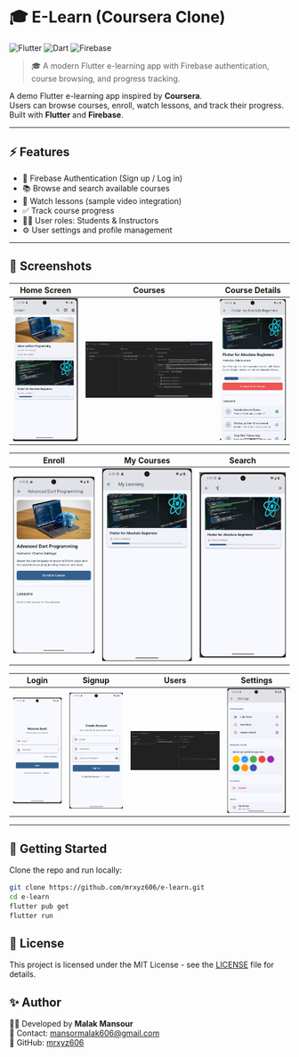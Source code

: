 # 🎓 E-Learn (Coursera Clone)
![Flutter](https://img.shields.io/badge/Flutter-02569B?style=for-the-badge&logo=flutter&logoColor=white)
![Dart](https://img.shields.io/badge/Dart-0175C2?style=for-the-badge&logo=dart&logoColor=white)
![Firebase](https://img.shields.io/badge/Firebase-FFCA28?style=for-the-badge&logo=firebase&logoColor=black)
> 🎓 A modern Flutter e-learning app with Firebase authentication, course browsing, and progress tracking.

A demo Flutter e-learning app inspired by **Coursera**.  
Users can browse courses, enroll, watch lessons, and track their progress.  
Built with **Flutter** and **Firebase**.

---

## ⚡ Features
- 🔑 Firebase Authentication (Sign up / Log in)
- 📚 Browse and search available courses
- 🎥 Watch lessons (sample video integration)
- ✅ Track course progress
- 👨‍🏫 User roles: Students & Instructors
- ⚙️ User settings and profile management

---

## 📸 Screenshots

| Home Screen | Courses | Course Details |
|-------------|---------|----------------|
| ![Home](assets/homescreen.png) | ![Courses](assets/courses.png) | ![Course](assets/course.png) |

| Enroll | My Courses | Search |
|--------|------------|--------|
| ![Enroll](assets/enroll.png) | ![My Courses](assets/mycourses.png) | ![Search](assets/search.png) |

| Login | Signup | Users | Settings |
|-------|--------|-------|----------|
| ![Login](assets/login.png) | ![Signup](assets/signup.png) | ![Users](assets/users.png) | ![Settings](assets/settings.png) |

---

## 🚀 Getting Started
Clone the repo and run locally:
```bash
git clone https://github.com/mrxyz606/e-learn.git
cd e-learn
flutter pub get
flutter run
```

## 📜 License
This project is licensed under the MIT License - see the [LICENSE](LICENSE) file for details.



## ✨ Author
👩‍💻 Developed by **Malak Mansour**  
📧 Contact: [mansormalak606@gmail.com](mailto:mansormalak606@gmail.com)  
🔗 GitHub: [mrxyz606](https://github.com/mrxyz606)  
